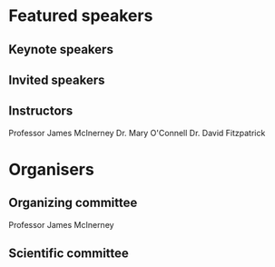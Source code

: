 # Featured speakers

## Keynote speakers


## Invited speakers


## Instructors

Professor James McInerney
Dr. Mary O'Connell
Dr. David Fitzpatrick

# Organisers


## Organizing committee

Professor James McInerney


## Scientific committee
